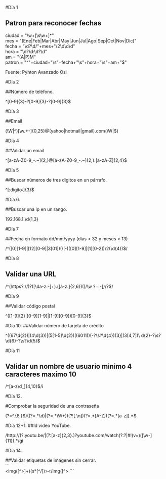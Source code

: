 #Día 1
  
## Patron para reconocer fechas  

ciudad = "\w+[\s\w+]*"  
mes = "(Ene|Feb|Mar|Abr|May|Jun|Jul|Ago|Sep|Oct|Nov|Dic)"  
fecha = "\d?\d\/"+mes+"\/2\d\d\d"  
hora = "\d?\d:\d?\d"  
am = "(A|P)M"  
patron = "^"+ciudad+"\s"+fecha+"\s"+hora+"\s"+am+"$"  
  
Fuente: Pyhton Avanzado Osl  

#Día 2  
  
##Número de teléfono.  
  
^[0-9]{3}-?[0-9]{3}-?[0-9]{3}$   
  
#Día 3 
  
##Email  

(\W|^)[\w.+\-]{0,25}@(yahoo|hotmail|gmail)\.com(\W|$)  

#Día 4  
  
##Validar un email  
  
^[a-zA-Z0-9_\-\.~]{2,}@[a-zA-Z0-9_\-\.~]{2,}\.[a-zA-Z]{2,4}$  
  
#Día 5

##Buscar números de tres digitos en un párrafo.  
  
^[:dígito:]{3}$  

#Día 6. 
  
##Buscar una ip en un rango. 

192\.168\.1\.\d{1,3}   
  
#Día 7

##Fecha en formato dd/mm/yyyy (dí­as < 32 y meses < 13) 
  
/^([0][1-9]|[12][0-9]|3[01])(\/|-)([0][1-9]|[1][0-2])\2(\d{4})$/  
  
#Día 8  
  
## Validar una URL
  
/^(https?:\/\/)?([\da-z\.-]+)\.([a-z\.]{2,6})([\/\w \?=.-]*)*\/?$/  
  
#Día 9  
  
##Validar código postal  
  
^([1-9]{2}|[0-9][1-9]|[1-9][0-9])[0-9]{3}$  
  
#Día 10. 
##Validar número de tarjeta de crédito
  
^((67\d{2})|(4\d{3})|(5[1-5]\d{2})|(6011))(-?\s?\d{4}){3}|(3[4,7])\ d{2}-?\s?\d{6}-?\s?\d{5}$  
  
#Día 11
## Validar un nombre de usuario minimo 4 caracteres maximo 10  
  
/^[a-z\d_]{4,10}$/i  
  
#Día 12. 
   
#Comprobar la seguridad de una contraseña
  
(?=^.{8,}$)((?=.*\d)|(?=.*\W+))(?![.\n])(?=.*[A-Z])(?=.*[a-z]).*$  
  
#Día 12+1. 
##Id video YouTube. 
  
 /http:\/\/(?:youtu\.be\/|(?:[a-z]{2,3}\.)?youtube\.com\/watch(?:\?|#\!)v=)([\w-]{11}).*/gi 
 
#Día 14. 
  
##Validar etiquetas de imágenes sin cerrar.   
´´´  
  <img([^>]+)(s*[^/])></img([^> 
´´´
